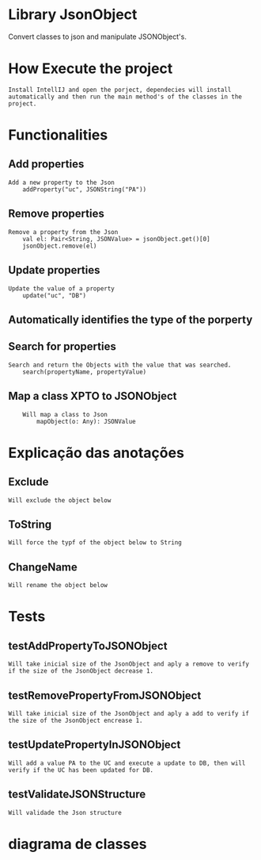 # Library JsonObject
Convert classes to json and manipulate JSONObject's.

# How Execute the project
    Install IntellIJ and open the porject, dependecies will install automatically and then run the main method's of the classes in the project.
# Functionalities
  ## Add properties
    Add a new property to the Json
        addProperty("uc", JSONString("PA"))
  ## Remove properties
    Remove a property from the Json
        val el: Pair<String, JSONValue> = jsonObject.get()[0]
        jsonObject.remove(el)
  ## Update properties
    Update the value of a property
        update("uc", "DB")
  ## Automatically identifies the type of the porperty
     
  ## Search for properties
    Search and return the Objects with the value that was searched.
        search(propertyName, propertyValue)
  ## Map a class XPTO to JSONObject
        Will map a class to Json  
            mapObject(o: Any): JSONValue
# Explicação das anotações
  ## Exclude
    Will exclude the object below
  ## ToString
    Will force the typf of the object below to String
  ## ChangeName
    Will rename the object below
  
# Tests
  ## testAddPropertyToJSONObject
    Will take inicial size of the JsonObject and aply a remove to verify if the size of the JsonObject decrease 1.
  ## testRemovePropertyFromJSONObject
    Will take inicial size of the JsonObject and aply a add to verify if the size of the JsonObject encrease 1.
  ## testUpdatePropertyInJSONObject
    Will add a value PA to the UC and execute a update to DB, then will verify if the UC has been updated for DB.
  ## testValidateJSONStructure
    Will validade the Json structure
# diagrama de classes
